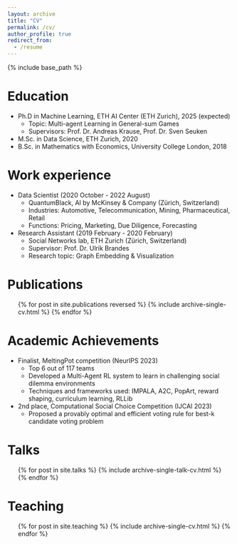 ```yaml
---
layout: archive
title: "CV"
permalink: /cv/
author_profile: true
redirect_from:
  - /resume
---
```


{% include base_path %}

Education
======
* Ph.D in Machine Learning, ETH AI Center (ETH Zurich), 2025 (expected)
  * Topic: Multi-agent Learning in General-sum Games
  * Supervisors: Prof. Dr. Andreas Krause, Prof. Dr. Sven Seuken
* M.Sc. in Data Science, ETH Zurich, 2020
* B.Sc. in Mathematics with Economics, University College London, 2018

Work experience
======
* Data Scientist (2020 October - 2022 August)
  * QuantumBlack, AI by McKinsey & Company (Zürich, Switzerland)
  * Industries: Automotive, Telecommunication, Mining, Pharmaceutical, Retail
  * Functions: Pricing, Marketing, Due Diligence, Forecasting
* Research Assistant (2019 February - 2020 February)
  * Social Networks lab, ETH Zurich (Zürich, Switzerland)
  * Supervisor: Prof. Dr. Ulrik Brandes
  * Research topic: Graph Embedding & Visualization


Publications
======
<ul>{% for post in site.publications reversed %}
    {% include archive-single-cv.html %}
  {% endfor %}</ul>

Academic Achievements
======
* Finalist, MeltingPot competition (NeurIPS 2023)
  * Top 6 out of 117 teams
  * Developed a Multi-Agent RL system to learn in challenging social dilemma environments
  * Techniques and frameworks used: IMPALA, A2C, PopArt, reward shaping, curriculum learning, RLLib
* 2nd place, Computational Social Choice Competition (IJCAI 2023)
  * Proposed a provably optimal and efficient voting rule for best-k candidate voting problem

Talks
======
  <ul>{% for post in site.talks %}
    {% include archive-single-talk-cv.html %}
  {% endfor %}</ul>
  
Teaching
======
  <ul>{% for post in site.teaching %}
    {% include archive-single-cv.html %}
  {% endfor %}</ul>
